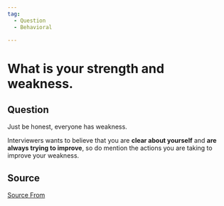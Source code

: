 ```yaml
---
tag:
  - Question
  - Behavioral

---
```

  
# What is your strength and weakness.

## Question
Just be honest, everyone has weakness.

Interviewers wants to believe that you are **clear about yourself** and **are always trying to improve**, so do mention the actions you are taking to improve your weakness.




##  Source
[Source From](https://bigfrontend.dev/question/What-is-your-strength-and-weakness)

  